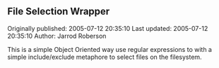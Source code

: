 ## File Selection Wrapper 
Originally published: 2005-07-12 20:35:10 
Last updated: 2005-07-12 20:35:10 
Author: Jarrod Roberson 
 
This is a simple Object Oriented way use regular expressions to with a simple include/exclude metaphore to select files on the filesystem.